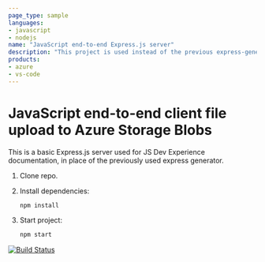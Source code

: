 ```yaml
---
page_type: sample
languages:
- javascript
- nodejs
name: "JavaScript end-to-end Express.js server"
description: "This project is used instead of the previous express-generator."
products:
- azure
- vs-code
---
```


# JavaScript end-to-end client file upload to Azure Storage Blobs

This is a basic Express.js server used for JS Dev Experience documentation, in place of the previously used express generator. 

1. Clone repo.

1. Install dependencies: 

    ```bash
    npm install
    ```

1. Start project: 

    ```bash
    npm start
    ```
    
[![Build Status](https://dev.azure.com/thinkpramodorg/GithubActionDemo/_apis/build/status/gitpramodk.js-e2e-express-server?branchName=main)](https://dev.azure.com/thinkpramodorg/GithubActionDemo/_build/latest?definitionId=33&branchName=main)

